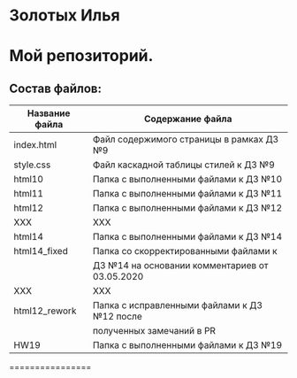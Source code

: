 # Золотых Илья
Мой репозиторий.
================
## Состав файлов:

Название файла  | Содержание файла
----------------|----------------------
index.html      | Файл содержимого страницы в рамках ДЗ №9
style.css       | Файл каскадной таблицы стилей к ДЗ №9
html10          | Папка с выполненными файлами к ДЗ №10
html11          | Папка с выполненными файлами к ДЗ №11
html12          | Папка с выполненными файлами к ДЗ №12
XXX             | XXX
html14          | Папка с выполненными файлами к ДЗ №14
html14_fixed    | Папка со скорректированными файлами к  
                | ДЗ №14 на основании комментариев от 03.05.2020
XXX             | XXX
html12_rework   | Папка с исправленными файлами к ДЗ №12 после 
                | полученных замечаний в PR
HW19		        | Папка с выполненными файлами к ДЗ №19
================

